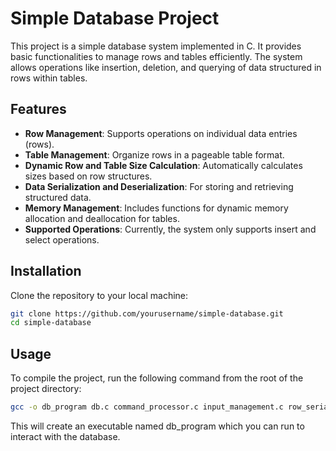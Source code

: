 # Simple Database Project

This project is a simple database system implemented in C. It provides basic functionalities to manage rows and tables efficiently. The system allows operations like insertion, deletion, and querying of data structured in rows within tables.

## Features

- **Row Management**: Supports operations on individual data entries (rows).
- **Table Management**: Organize rows in a pageable table format.
- **Dynamic Row and Table Size Calculation**: Automatically calculates sizes based on row structures.
- **Data Serialization and Deserialization**: For storing and retrieving structured data.
- **Memory Management**: Includes functions for dynamic memory allocation and deallocation for tables.
- **Supported Operations**: Currently, the system only supports insert and select operations.

## Installation

Clone the repository to your local machine:

```bash
git clone https://github.com/yourusername/simple-database.git
cd simple-database
```
## Usage

To compile the project, run the following command from the root of the project directory:
```bash
gcc -o db_program db.c command_processor.c input_management.c row_serialization.c statement_executor.c statement_preparer.c table.c -I.
```
This will create an executable named db_program which you can run to interact with the database.

